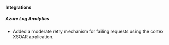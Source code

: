 
#### Integrations

##### Azure Log Analytics

- Added a moderate retry mechanism for failing requests using the cortex XSOAR application.
